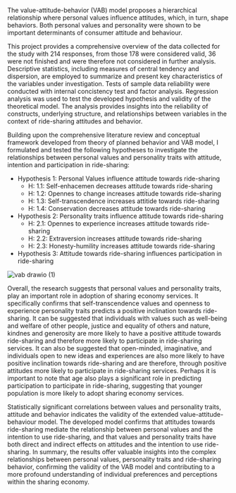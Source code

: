 The value-attitude-behavior (VAB) model proposes a hierarchical relationship where personal values influence attitudes, which, in turn, shape behaviors. 
Both personal values and personality were shown to be important determinants of consumer attitude and behaviour.

This project provides a comprehensive overview of the data collected for the study with 214 responses, from those 178 were considered valid, 36 were not finished and were therefore not considered in further analysis. Descriptive statistics, including measures of central tendency and dispersion, are employed to summarize and present key characteristics of the variables under investigation. Tests of sample data reliability were conducted with internal concistency test and factor analysis. Regression analysis was used to test the developed hypothesis and validity of the theoretical model.
The analysis provides insights into the reliability of constructs, underlying structure, and relationships between variables in the context of ride-sharing attitudes and behavior.

Building upon the comprehensive literature review and conceptual framework developed from theory of planned behavior and VAB model, I formulated and tested the following hypotheses to investigate the relationships between personal values and personality traits with attitude, intention and participation in ride-sharing:
-	Hypothesis 1: Personal Values influence attitude towards ride-sharing
    - H: 1.1: Self-enhacemen decreases attitude towards ride-sharing
    - H: 1.2: Opennes to change increases attitude towards ride-sharing
    - H: 1.3: Self-transcendence increases attitide towards ride-sharing 
    - H: 1.4: Conservation decreases attitude towards ride-sharing
-	Hypothesis 2: Personality traits influence attitude towards ride-sharing
    - H: 2.1: Opennes to experience increases attitude towards ride-sharing
    - H: 2.2: Extraversion increases attitude towards ride-sharing
    - H: 2.3: Honesty-humility increases attitude towards ride-sharing
-	Hypothesis 3: Attitude towards ride-sharing influences participation in ride-sharing



![vab drawio (1)](https://github.com/metkapinezic/VAB_model/assets/138019825/ad8051af-9993-4d9e-a2d8-7c4e1b3266a9)


Overall, the research suggests that personal values and personality traits, play an important role in adoption of sharing economy services. 
It specifically confirms that self-transcendence values and openness to experience personality traits predicts a positive inclination towards ride-sharing. 
It can be suggested that individuals with values such as well-being and welfare of other people, justice and equality of others and nature, kindnes and generosity are more likely to have a positive attitude towards ride-sharing and therefore more likely to participate in ride-sharing services. It can also be suggested that open-minded, imaginative, and individuals open to new ideas and experiences are also more likely to have positive inclination towards ride-sharing and are therefore, through positive attitudes more likely to participate in ride-sharing services. Perhaps it is important to note that age also plays a significant role in predicting participation to participate in ride-sharing, suggesting that younger population is more likely to adopt sharing economy services.  


Statistically significant correlations between values and personality traits, attitude and behavior indicates the validity of the extended value-attitude-behaviour model. The developed model confirms that attitudes towards ride-sharing mediate the relationship between personal values and the intention to use ride-sharing, and that values and personality traits have both direct and indirect effects on attitudes and the intention to use ride-sharing.
In summary, the results offer valuable insights into the complex relationships between personal values, personality traits and ride-sharing behavior, confirming the validity of the VAB model and contributing to a more profound understanding of individual preferences and perceptions within the sharing economy.


